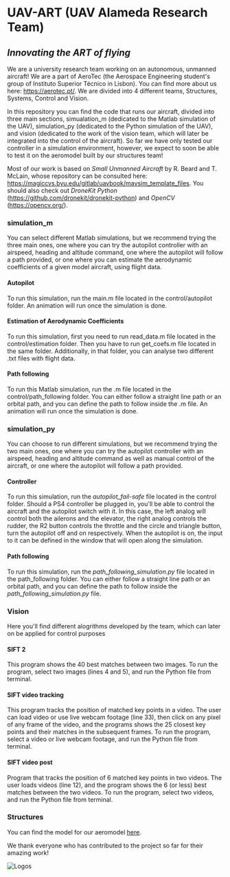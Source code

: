 # UAV-ART (UAV Alameda Research Team)
## *Innovating the ART of flying*

We are a university research team working on an autonomous, unmanned aircraft! We are a part of AeroTec (the Aerospace Engineering student's group of Instituto Superior Técnico in Lisbon). You can find more about us here: https://aerotec.pt/. We are divided into 4 different teams, Structures, Systems, Control and Vision.

In this repository you can find the code that runs our aircraft, divided into three main sections, simualation_m (dedicated to the Matlab simulation of the UAV), simulation_py (dedicated to the Python simulation of the UAV), and vision (dedicated to the work of the vision team, which will later be integrated into the control of the aircraft). So far we have only tested our controller in a simulation environment, however, we expect to soon be able to test it on the aeromodel built by our structures team!

Most of our work is based on *Small Unmanned Aircraft* by R. Beard and T. McLain, whose repository can be consulted here: https://magiccvs.byu.edu/gitlab/uavbook/mavsim_template_files. You should also check out *DroneKit Python* (https://github.com/dronekit/dronekit-python) and *OpenCV* (https://opencv.org/).

### simulation_m
You can select different Matlab simulations, but we recommend trying the three main ones, 
one where you can try the autopilot controller with an airspeed, heading and altitude command, 
one where the autopilot will follow a path provided, or  one where you can estimate the aerodynamic 
coefficients of a given model aircraft, using flight data.
#### Autopilot
To run this simulation, run the main.m file located in the control/autopilot folder. An animation will 
run once the simulation is done.
#### Estimation of Aerodynamic Coefficients
To run this simulation, first you need to run read_data.m file located in the control/estimation folder. 
Then you have to run get_coefs.m file located in the same folder. Additionally, in that folder, you can 
analyse two different .txt files with flight data.
#### Path following
To run this Matlab simulation, run the .m file located in the control/path_following folder. 
You can either follow a straight line path or an orbital path, and you can define the path 
to follow inside the .m file. An animation will run once the simulation is done.

### simulation_py
You can choose to run different simulations, but we recommend trying the two main ones, one where you can try the autopilot controller with an airspeed, heading and altitude command as well as manual control of the aircraft, or one where the autopilot will follow a path provided.
#### Controller
To run this simulation, run the _autopilot_fail-safe_ file located in the control folder. Should a PS4 controller be plugged in, you'll be able to control the aircraft and the autopilot switch with it. In this case, the left analog will control both the ailerons and the elevator, the right analog controls the rudder, the R2 button controls the throttle and the circle and triangle button, turn the autopilot off and on respectively. When the autopilot is on, the input to it can be defined in the window that will open along the simulation.
#### Path following
To run this simulation, run the _path_following_simulation.py_ file located in the path_following folder. You can either follow a straight line path or an orbital path, and you can define the path to follow inside the _path_following_simulation.py_ file.

### Vision
Here you'll find different alogrithms developed by the team, which can later on be applied for control purposes
#### SIFT 2
This program shows the 40 best matches between two images.
To run the program, select two images (lines 4 and 5), and run the Python file from terminal. 
#### SIFT video tracking
This program tracks the position of matched key points in a video. 
The user can load video or use live webcam footage (line 33), then click on any pixel of any frame of the video, and the programs shows the 25 closest key points and their matches in the subsequent frames.
To run the program, select a video or live webcam footage, and run the Python file from terminal. 
#### SIFT video post
Program that tracks the position of 6 matched key points in two videos. 
The user loads videos (line 12), and the program shows the 6 (or less) best matches between the two videos.
To run the program, select two videos, and run the Python file from terminal. 

### Structures
You can find the model for our aeromodel [here](https://viewer.autodesk.com/id/dXJuOmFkc2sub2JqZWN0czpvcy5vYmplY3Q6YTM2MHZpZXdlci90NjM3MzkxNTg4NDM0NTcwNDc4Xzc3N2RkZjkwLWM5M2ItNGViOS05NDRlLTVlNTQ3OTU4ZjY5NC5jb2xsYWJvcmF0aW9u?sheetId=OWNjYjFlZGQtZDQ0MC00ZTVmLTg0MTEtYWRkYjlkNzQxZjdm).

We thank everyone who has contributed to the project so far for their amazing work!

![Logos](https://i.imgur.com/HNF4COq.png)


